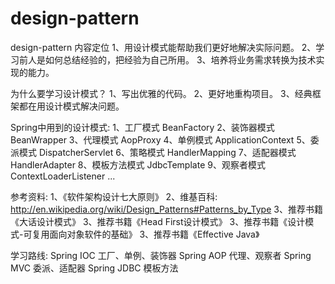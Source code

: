 # design-pattern
design-pattern 内容定位
1、用设计模式能帮助我们更好地解决实际问题。
2、学习前人是如何总结经验的，把经验为自己所用。
3、培养将业务需求转换为技术实现的能力。

为什么要学习设计模式？
1、写出优雅的代码。
2、更好地重构项目。
3、经典框架都在用设计模式解决问题。

Spring中用到的设计模式:
1、工厂模式  BeanFactory
2、装饰器模式  BeanWrapper
3、代理模式  AopProxy
4、单例模式  ApplicationContext
5、委派模式  DispatcherServlet
6、策略模式  HandlerMapping
7、适配器模式  HandlerAdapter
8、模板方法模式  JdbcTemplate
9、观察者模式  ContextLoaderListener
...

参考资料:
1、《软件架构设计七大原则》
2、维基百科: http://en.wikipedia.org/wiki/Design_Patterns#Patterns_by_Type
3、推荐书籍《大话设计模式》
3、推荐书籍《Head First设计模式》
3、推荐书籍《设计模式-可复用面向对象软件的基础》
3、推荐书籍《Effective Java》

学习路线:
Spring IOC  工厂、单例、装饰器
Spring AOP  代理、观察者
Spring MVC  委派、适配器
Spring JDBC 模板方法

